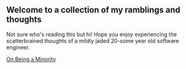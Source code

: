 ## Welcome to a collection of my ramblings and thoughts

Not sure who's reading this but hi! Hope you enjoy experiencing the scatterbrained thoughts of a mildly jaded 20-some year old software engineer.

[On Being a Minority](./minority.md)
